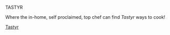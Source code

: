 TASTYR

Where the in-home, self proclaimed, top chef can find _Tastyr_ ways to cook!

[Tastyr](http://www.tastyr.co)


